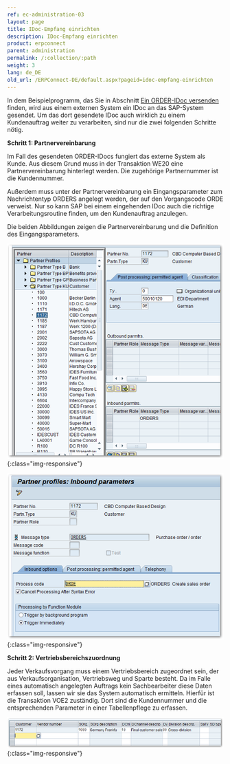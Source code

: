 ```yaml
---
ref: ec-administration-03
layout: page
title: IDoc-Empfang einrichten
description: IDoc-Empfang einrichten
product: erpconnect
parent: administration
permalink: /:collection/:path
weight: 3
lang: de_DE
old_url: /ERPConnect-DE/default.aspx?pageid=idoc-empfang-einrichten
---
```


In dem Beispielprogramm, das Sie in Abschnitt [Ein ORDER-IDoc versenden](../idocs-senden-und-empfangen/beispiel-fuer-das-senden-eines-idocs) finden, wird aus einem externen System ein IDoc an das SAP-System gesendet. Um das dort gesendete IDoc auch wirklich zu einem Kundenauftrag weiter zu verarbeiten, sind nur die zwei folgenden Schritte nötig.

**Schritt 1: Partnervereinbarung**

Im Fall des gesendeten ORDER-IDocs fungiert das externe System als Kunde. Aus diesem Grund muss in der Transaktion WE20 eine Partnervereinbarung hinterlegt werden. Die zugehörige Partnernummer ist die Kundennummer.

Außerdem muss unter der Partnervereinbarung ein Eingangsparameter zum Nachrichtentyp ORDERS angelegt werden, der auf den Vorgangscode ORDE verweist. Nur so kann SAP bei einem eingehenden IDoc auch die richtige Verarbeitungsroutine finden, um den Kundenauftrag anzulegen.

Die beiden Abbildungen zeigen die Partnervereinbarung und die Definition des Eingangsparameters.

![IDoc-Receive-001](/img/content/IDoc-Receive-001.png){:class="img-responsive"}

![IDoc-Receive-002](/img/content/IDoc-Receive-002.png){:class="img-responsive"}

**Schritt 2: Vertriebsbereichszuordnung**

Jeder Verkaufsvorgang muss einem Vertriebsbereich zugeordnet sein, der aus Verkaufsorganisation, Vertriebsweg und Sparte besteht. Da im Falle eines automatisch angelegten Auftrags kein Sachbearbeiter diese Daten erfassen soll, lassen wir sie das System automatisch ermitteln. Hierfür ist die Transaktion VOE2 zuständig. Dort sind die Kundennummer und die entsprechenden Parameter in einer Tabellenpflege zu erfassen.

![IDoc-Receive-003](/img/content/IDoc-Receive-003.png){:class="img-responsive"}